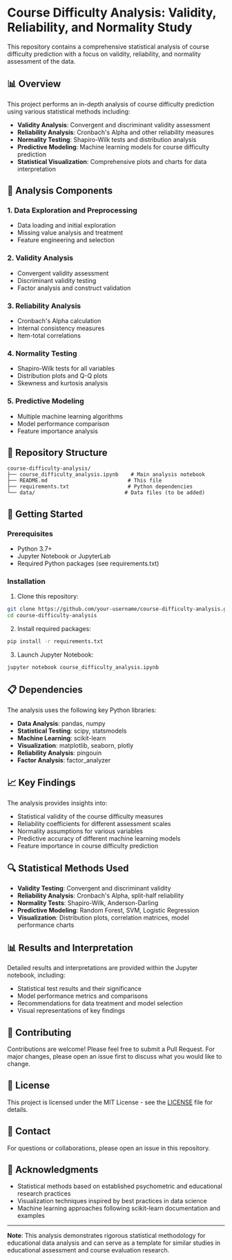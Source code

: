 # Course Difficulty Analysis: Validity, Reliability, and Normality Study

This repository contains a comprehensive statistical analysis of course difficulty prediction with a focus on validity, reliability, and normality assessment of the data.

## 📊 Overview

This project performs an in-depth analysis of course difficulty prediction using various statistical methods including:

- **Validity Analysis**: Convergent and discriminant validity assessment
- **Reliability Analysis**: Cronbach's Alpha and other reliability measures  
- **Normality Testing**: Shapiro-Wilk tests and distribution analysis
- **Predictive Modeling**: Machine learning models for course difficulty prediction
- **Statistical Visualization**: Comprehensive plots and charts for data interpretation

## 🔬 Analysis Components

### 1. Data Exploration and Preprocessing
- Data loading and initial exploration
- Missing value analysis and treatment
- Feature engineering and selection

### 2. Validity Analysis
- Convergent validity assessment
- Discriminant validity testing
- Factor analysis and construct validation

### 3. Reliability Analysis
- Cronbach's Alpha calculation
- Internal consistency measures
- Item-total correlations

### 4. Normality Testing
- Shapiro-Wilk tests for all variables
- Distribution plots and Q-Q plots
- Skewness and kurtosis analysis

### 5. Predictive Modeling
- Multiple machine learning algorithms
- Model performance comparison
- Feature importance analysis

## 📁 Repository Structure

```
course-difficulty-analysis/
├── course_difficulty_analysis.ipynb    # Main analysis notebook
├── README.md                          # This file
├── requirements.txt                   # Python dependencies
└── data/                             # Data files (to be added)
```

## 🚀 Getting Started

### Prerequisites

- Python 3.7+
- Jupyter Notebook or JupyterLab
- Required Python packages (see requirements.txt)

### Installation

1. Clone this repository:
```bash
git clone https://github.com/your-username/course-difficulty-analysis.git
cd course-difficulty-analysis
```

2. Install required packages:
```bash
pip install -r requirements.txt
```

3. Launch Jupyter Notebook:
```bash
jupyter notebook course_difficulty_analysis.ipynb
```

## 📋 Dependencies

The analysis uses the following key Python libraries:

- **Data Analysis**: pandas, numpy
- **Statistical Testing**: scipy, statsmodels
- **Machine Learning**: scikit-learn
- **Visualization**: matplotlib, seaborn, plotly
- **Reliability Analysis**: pingouin
- **Factor Analysis**: factor_analyzer

## 📈 Key Findings

The analysis provides insights into:

- Statistical validity of the course difficulty measures
- Reliability coefficients for different assessment scales  
- Normality assumptions for various variables
- Predictive accuracy of different machine learning models
- Feature importance in course difficulty prediction

## 🔍 Statistical Methods Used

- **Validity Testing**: Convergent and discriminant validity
- **Reliability Analysis**: Cronbach's Alpha, split-half reliability
- **Normality Tests**: Shapiro-Wilk, Anderson-Darling
- **Predictive Modeling**: Random Forest, SVM, Logistic Regression
- **Visualization**: Distribution plots, correlation matrices, model performance charts

## 📊 Results and Interpretation

Detailed results and interpretations are provided within the Jupyter notebook, including:

- Statistical test results and their significance
- Model performance metrics and comparisons
- Recommendations for data treatment and model selection
- Visual representations of key findings

## 🤝 Contributing

Contributions are welcome! Please feel free to submit a Pull Request. For major changes, please open an issue first to discuss what you would like to change.

## 📝 License

This project is licensed under the MIT License - see the [LICENSE](LICENSE) file for details.

## 📧 Contact

For questions or collaborations, please open an issue in this repository.

## 🙏 Acknowledgments

- Statistical methods based on established psychometric and educational research practices
- Visualization techniques inspired by best practices in data science
- Machine learning approaches following scikit-learn documentation and examples

---

**Note**: This analysis demonstrates rigorous statistical methodology for educational data analysis and can serve as a template for similar studies in educational assessment and course evaluation research.
